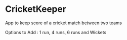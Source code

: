 # CricketKeeper
App to keep score of a cricket match between two teams

Options to Add : 1 run, 4 runs, 6 runs and Wickets
